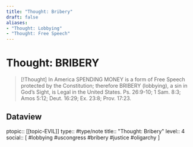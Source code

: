 ```yaml
---
title: "Thought: Bribery"
draft: false
aliases:
- "Thought: Lobbying"
- "Thought: Free Speech"
---
```

# Thought: BRIBERY
> [!Thought]
> In America SPENDING MONEY is a form of Free Speech protected by the Constitution; 
> therefore BRIBERY (lobbying), a sin in God’s Sight, is Legal in the United States.
> Ps. 26:9-10; 1 Sam. 8:3; Amos 5:12; Deut. 16:29; Ex. 23:8; Prov. 17:23.

## Dataview
ptopic:: [[topic-EVIL]]
type:: #type/note
title:: "Thought: Bribery"
level:: 4
social:: [ #lobbying #uscongress #bribery #justice #oligarchy ]